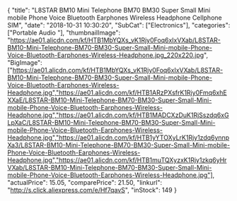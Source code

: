 {
	"title": "L8STAR BM10 Mini Telephone BM70 BM30 Super Small Mini mobile Phone Voice Bluetooth Earphones Wireless Headphone Cellphone SIM",
	"date": "2018-10-31 10:30:20",
	"SubCat": ["Electronics"],
	"categories": ["Portable Audio "],
	"thumbnailImage": "https://ae01.alicdn.com/kf/HTB1MbYQXs_vK1Rjy0Foq6xIxVXab/L8STAR-BM10-Mini-Telephone-BM70-BM30-Super-Small-Mini-mobile-Phone-Voice-Bluetooth-Earphones-Wireless-Headphone.jpg_220x220.jpg",
	"BigImage": ["https://ae01.alicdn.com/kf/HTB1MbYQXs_vK1Rjy0Foq6xIxVXab/L8STAR-BM10-Mini-Telephone-BM70-BM30-Super-Small-Mini-mobile-Phone-Voice-Bluetooth-Earphones-Wireless-Headphone.jpg","https://ae01.alicdn.com/kf/HTB1ARzPXsfrK1Rjy0Fmq6xhEXXaE/L8STAR-BM10-Mini-Telephone-BM70-BM30-Super-Small-Mini-mobile-Phone-Voice-Bluetooth-Earphones-Wireless-Headphone.jpg","https://ae01.alicdn.com/kf/HTB1MADCXzDuK1RjSszdq6xGLpXaC/L8STAR-BM10-Mini-Telephone-BM70-BM30-Super-Small-Mini-mobile-Phone-Voice-Bluetooth-Earphones-Wireless-Headphone.jpg","https://ae01.alicdn.com/kf/HTB1yYTOXyLrK1Rjy1zdq6ynnpXa3/L8STAR-BM10-Mini-Telephone-BM70-BM30-Super-Small-Mini-mobile-Phone-Voice-Bluetooth-Earphones-Wireless-Headphone.jpg","https://ae01.alicdn.com/kf/HTB1muTQXyzxK1Rjy1zkq6yHrVXab/L8STAR-BM10-Mini-Telephone-BM70-BM30-Super-Small-Mini-mobile-Phone-Voice-Bluetooth-Earphones-Wireless-Headphone.jpg"],
	"actualPrice": 15.05,
	"comparePrice": 21.50,
	"linkurl": "http://s.click.aliexpress.com/e/Hf7qavS",
	"inStock": 149
}
